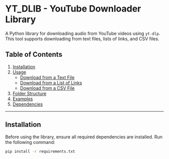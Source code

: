 # YT_DLIB - YouTube Downloader Library

A Python library for downloading audio from YouTube videos using `yt-dlp`. This tool supports downloading from text files, lists of links, and CSV files.

## Table of Contents
1. [Installation](#installation)
2. [Usage](#usage)
   - [Download from a Text File](#download-from-a-text-file)
   - [Download from a List of Links](#download-from-a-list-of-links)
   - [Download from a CSV File](#download-from-a-csv-file)
3. [Folder Structure](#folder-structure)
4. [Examples](#examples)
5. [Dependencies](#dependencies)

---

## Installation

Before using the library, ensure all required dependencies are installed. Run the following command:

```bash
pip install -r requirements.txt
